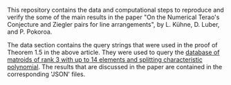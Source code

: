 This repository contains the data and computational steps to reproduce and verify the some of the main results in the paper "On the Numerical Terao's Conjecture and Ziegler pairs for line arrangements", by L. Kühne, D. Luber, and P. Pokoroa.

The data section contains the query strings that were used in the proof of Theorem 1.5 in the above article. They were used to query the [database of matroids of rank 3 with up to 14 elements and splitting characteristic polynomial](https://matroid.mathematik.uni-siegen.de). The results that are discussed in the paper are contained in the corresponding 'JSON' files.
